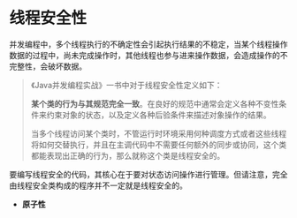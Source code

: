 # 线程安全性

并发编程中，多个线程执行的不确定性会引起执行结果的不稳定，当某个线程操作数据的过程中，尚未完成操作时，其他线程也参与进来操作数据，会造成操作的不完整性，会破坏数据。

> 《Java并发编程实战》一书中对于线程安全性定义如下：
>
> **某个类的行为与其规范完全一致**。在良好的规范中通常会定义各种不变性条件来约束对象的状态，以及定义各种后验条件来描述对象操作的结果。
>
> 当多个线程访问某个类时，不管运行时环境采用何种调度方式或者这些线程将如何交替执行，并且在主调代码中不需要任何额外的同步或协同，这个类都能表现出正确的行为，那么就称这个类是线程安全的。

要编写线程安全的代码，其核心在于要对状态访问操作进行管理。但请注意，完全由线程安全类构成的程序并不一定就是线程安全的。



+ **原子性**

  